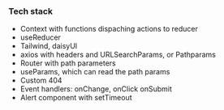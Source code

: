 ### Tech stack

<ul>
<li>Context with functions dispaching actions to reducer
<li>useReducer
<li>Tailwind, daisyUI
<li>axios with headers and URLSearchParams, or Pathparams
<li>Router with path parameters
<li>useParams, which can read the path params
<li>Custom 404 
<li>Event handlers: onChange, onClick onSubmit
<li>Alert component with setTimeout
</ul>
